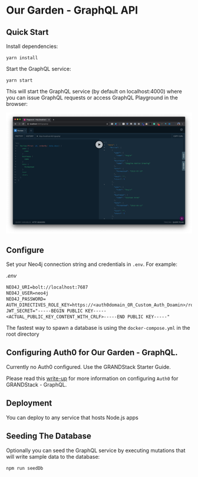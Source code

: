 # Our Garden - GraphQL API

## Quick Start

Install dependencies:

```
yarn install
```

Start the GraphQL service:

```
yarn start
```

This will start the GraphQL service (by default on localhost:4000) where you can issue GraphQL requests or access GraphQL Playground in the browser:

![GraphQL Playground](img/graphql-playground.png)

## Configure

Set your Neo4j connection string and credentials in `.env`. For example:

_.env_

```
NEO4J_URI=bolt://localhost:7687
NEO4J_USER=neo4j
NEO4J_PASSWORD=
AUTH_DIRECTIVES_ROLE_KEY=https://<auth0domain_OR_Custom_Auth_Doamin>/role
JWT_SECRET="-----BEGIN PUBLIC KEY-----<ACTUAL_PUBLIC_KEY_CONTENT_WITH_CRLF>-----END PUBLIC KEY-----"
```

The fastest way to spawn a database is using the `docker-compose.yml` in the root directory

## Configuring Auth0 for Our Garden - GraphQL.

Currently no Auth0 configured. Use the GRANDStack Starter Guide.

Please read this [write-up](auth0-howto.md) for more information on configuring `Auth0` for GRANDStack - GraphQL.


## Deployment

You can deploy to any service that hosts Node.js apps


## Seeding The Database

Optionally you can seed the GraphQL service by executing mutations that will write sample data to the database:

```
npm run seedDb
```
